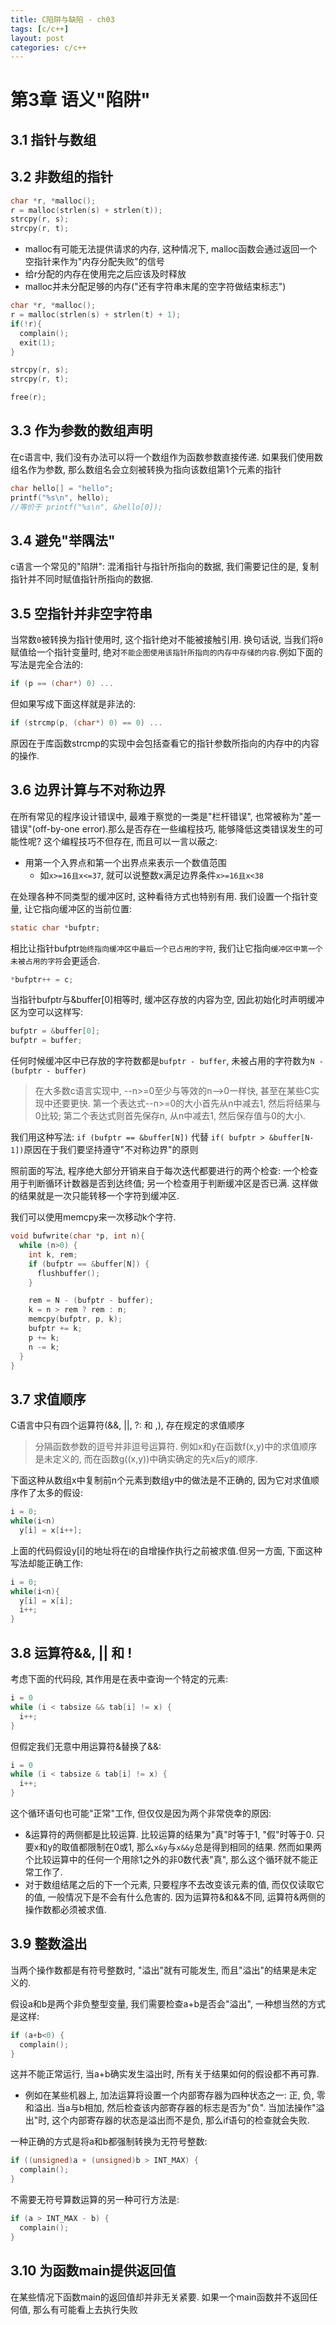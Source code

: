 ```yaml
---
title: C陷阱与缺陷 - ch03
tags: [c/c++]
layout: post
categories: c/c++
---
```


# 第3章 语义"陷阱"


## 3.1 指针与数组
## 3.2 非数组的指针

``` c
char *r, *malloc();
r = malloc(strlen(s) + strlen(t));
strcpy(r, s);
strcpy(r, t);
```
* malloc有可能无法提供请求的内存, 这种情况下, malloc函数会通过返回一个空指针来作为"内存分配失败"的信号
* 给r分配的内存在使用完之后应该及时释放
* malloc并未分配足够的内存("还有字符串末尾的空字符做结束标志")
``` c
char *r, *malloc();
r = malloc(strlen(s) + strlen(t) + 1);
if(!r){
  complain();
  exit(1);
}

strcpy(r, s);
strcpy(r, t);

free(r);
```
## 3.3 作为参数的数组声明

在c语言中, 我们没有办法可以将一个数组作为函数参数直接传递. 如果我们使用数组名作为参数, 那么数组名会立刻被转换为指向该数组第1个元素的指针

``` c
char hello[] = "hello";
printf("%s\n", hello);
//等价于 printf("%s\n", &hello[0]);
```

## 3.4 避免"举隅法"

c语言一个常见的"陷阱": 混淆指针与指针所指向的数据, 我们需要记住的是, 复制指针并不同时赋值指针所指向的数据.

## 3.5 空指针并非空字符串

当常数`0`被转换为指针使用时, 这个指针绝对不能被接触引用. 换句话说, 当我们将`0`赋值给一个指针变量时, 绝对`不能企图使用该指针所指向的内存中存储的内容`.例如下面的写法是完全合法的:
```c
if (p == (char*) 0) ...
```
但如果写成下面这样就是非法的:
``` c
if (strcmp(p, (char*) 0) == 0) ...
```
原因在于库函数strcmp的实现中会包括查看它的指针参数所指向的内存中的内容的操作.

## 3.6 边界计算与不对称边界

在所有常见的程序设计错误中, 最难于察觉的一类是"栏杆错误", 也常被称为"差一错误"(off-by-one error).那么是否存在一些编程技巧, 能够降低这类错误发生的可能性呢? 这个编程技巧不但存在, 而且可以一言以蔽之:
* 用第一个入界点和第一个出界点来表示一个数值范围
  * 如`x>=16且x<=37`, 就可以说整数x满足边界条件`x>=16且x<38`

在处理各种不同类型的缓冲区时, 这种看待方式也特别有用. 我们设置一个指针变量, 让它指向缓冲区的当前位置:
``` c
static char *bufptr;
```
相比让指针bufptr`始终指向缓冲区中最后一个已占用的字符`, 我们让它指向`缓冲区中第一个未被占用的字符`会更适合.
``` c
*bufptr++ = c;
```
当指针bufptr与&buffer[0]相等时, 缓冲区存放的内容为空, 因此初始化时声明缓冲区为空可以这样写:
``` c
bufptr = &buffer[0];
bufptr = buffer;
```
任何时候缓冲区中已存放的字符数都是`bufptr - buffer`, 未被占用的字符数为`N - (bufptr - buffer)`

> 在大多数c语言实现中, --n>=0至少与等效的n-->0一样快, 甚至在某些C实现中还要更快. 第一个表达式--n>=0的大小首先从n中减去1, 然后将结果与0比较; 第二个表达式则首先保存n, 从n中减去1, 然后保存值与0的大小.

我们用这种写法: `if (bufptr == &buffer[N])` 代替 `if( bufptr > &buffer[N-1])`原因在于我们要坚持遵守"不对称边界"的原则

照前面的写法, 程序绝大部分开销来自于每次迭代都要进行的两个检查: 一个检查用于判断循环计数器是否到达终值; 另一个检查用于判断缓冲区是否已满. 这样做的结果就是一次只能转移一个字符到缓冲区.

我们可以使用memcpy来一次移动k个字符.
```c
void bufwrite(char *p, int n){
  while (n>0) {
    int k, rem;
    if (bufptr == &buffer[N]) {
      flushbuffer();
    }

    rem = N - (bufptr - buffer);
    k = n > rem ? rem : n;
    memcpy(bufptr, p, k);
    bufptr += k;
    p += k;
    n -= k;
  }
}
```

## 3.7 求值顺序

C语言中只有四个运算符(&&, ||, ?: 和 ,), 存在规定的求值顺序

> 分隔函数参数的逗号并非逗号运算符. 例如x和y在函数f(x,y)中的求值顺序是未定义的, 而在函数g((x,y))中确实确定的先x后y的顺序.

下面这种从数组x中复制前n个元素到数组y中的做法是不正确的, 因为它对求值顺序作了太多的假设:

``` c
i = 0;
while(i<n)
  y[i] = x[i++];
```

上面的代码假设y[i]的地址将在i的自增操作执行之前被求值.但另一方面, 下面这种写法却能正确工作:

``` c
i = 0;
while(i<n){
  y[i] = x[i];
  i++;
}
```

## 3.8 运算符&&, || 和 !

考虑下面的代码段, 其作用是在表中查询一个特定的元素:
``` c
i = 0
while (i < tabsize && tab[i] != x) {
  i++;
}
```
但假定我们无意中用运算符&替换了&&:
``` c
i = 0
while (i < tabsize & tab[i] != x) {
  i++;
}
```
这个循环语句也可能"正常"工作, 但仅仅是因为两个非常侥幸的原因:
* &运算符的两侧都是比较运算. 比较运算的结果为"真"时等于1, "假"时等于0. 只要x和y的取值都限制在0或1, 那么`x&y`与`x&&y`总是得到相同的结果. 然而如果两个比较运算中的任何一个用除1之外的非0数代表"真", 那么这个循环就不能正常工作了.
* 对于数组结尾之后的下一个元素, 只要程序不去改变该元素的值, 而仅仅读取它的值, 一般情况下是不会有什么危害的. 因为运算符&和&&不同, 运算符&两侧的操作数都必须被求值.

## 3.9 整数溢出

当两个操作数都是有符号整数时, "溢出"就有可能发生, 而且"溢出"的结果是未定义的.

假设a和b是两个非负整型变量, 我们需要检查a+b是否会"溢出", 一种想当然的方式是这样:

``` c
if (a+b<0) {
  complain();
}
```
这并不能正常运行, 当a+b确实发生溢出时, 所有关于结果如何的假设都不再可靠.
* 例如在某些机器上, 加法运算将设置一个内部寄存器为四种状态之一: 正, 负, 零和溢出. 当a与b相加, 然后检查该内部寄存器的标志是否为"负". 当加法操作"溢出"时, 这个内部寄存器的状态是溢出而不是负, 那么if语句的检查就会失败.

一种正确的方式是将a和b都强制转换为无符号整数:
``` c
if ((unsigned)a + (unsigned)b > INT_MAX) {
  complain();
}
```

不需要无符号算数运算的另一种可行方法是:
```c
if (a > INT_MAX - b) {
  complain();
}
```

## 3.10 为函数main提供返回值

在某些情况下函数main的返回值却并非无关紧要. 如果一个main函数并不返回任何值, 那么有可能看上去执行失败
